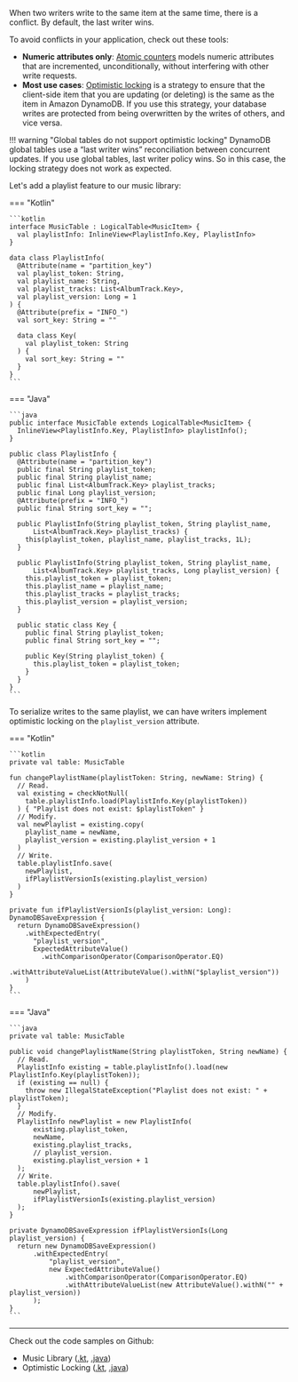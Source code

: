 When two writers write to the same item at the same time, there is a conflict. By default, the last writer wins.

To avoid conflicts in your application, check out these tools:
 
* **Numeric attributes only**: [Atomic counters](https://docs.aws.amazon.com/amazondynamodb/latest/developerguide/WorkingWithItems.html#WorkingWithItems.AtomicCounters) models numeric attributes that are incremented, unconditionally, without interfering with other write requests. 
* **Most use cases**: [Optimistic locking](https://docs.aws.amazon.com/amazondynamodb/latest/developerguide/DynamoDBMapper.OptimisticLocking.html) is a strategy to ensure that the client-side item that you are updating (or deleting) is the same as the item in Amazon DynamoDB. If you use this strategy, your database writes are protected from being overwritten by the writes of others, and vice versa. 

!!! warning "Global tables do not support optimistic locking"
    DynamoDB global tables use a “last writer wins” reconciliation between concurrent updates. If you use global tables, last writer policy wins. So in this case, the locking strategy does not work as expected.

Let's add a playlist feature to our music library:

=== "Kotlin"

    ```kotlin
    interface MusicTable : LogicalTable<MusicItem> {
      val playlistInfo: InlineView<PlaylistInfo.Key, PlaylistInfo>
    }
    
    data class PlaylistInfo(
      @Attribute(name = "partition_key")
      val playlist_token: String,
      val playlist_name: String,
      val playlist_tracks: List<AlbumTrack.Key>,
      val playlist_version: Long = 1
    ) {
      @Attribute(prefix = "INFO_")
      val sort_key: String = ""
    
      data class Key(
        val playlist_token: String
      ) {
        val sort_key: String = ""
      }
    }
    ```

=== "Java"

    ```java
    public interface MusicTable extends LogicalTable<MusicItem> {
      InlineView<PlaylistInfo.Key, PlaylistInfo> playlistInfo();
    }
    
    public class PlaylistInfo {
      @Attribute(name = "partition_key")
      public final String playlist_token;
      public final String playlist_name;
      public final List<AlbumTrack.Key> playlist_tracks;
      public final Long playlist_version;
      @Attribute(prefix = "INFO_")
      public final String sort_key = "";
    
      public PlaylistInfo(String playlist_token, String playlist_name,
          List<AlbumTrack.Key> playlist_tracks) {
        this(playlist_token, playlist_name, playlist_tracks, 1L);
      }
    
      public PlaylistInfo(String playlist_token, String playlist_name,
          List<AlbumTrack.Key> playlist_tracks, Long playlist_version) {
        this.playlist_token = playlist_token;
        this.playlist_name = playlist_name;
        this.playlist_tracks = playlist_tracks;
        this.playlist_version = playlist_version;
      }
    
      public static class Key {
        public final String playlist_token;
        public final String sort_key = "";
    
        public Key(String playlist_token) {
          this.playlist_token = playlist_token;
        }
      }
    }
    ```
    
To serialize writes to the same playlist, we can have writers implement optimistic locking on the `playlist_version` attribute. 

=== "Kotlin"

    ```kotlin
    private val table: MusicTable
    
    fun changePlaylistName(playlistToken: String, newName: String) {
      // Read.
      val existing = checkNotNull(
        table.playlistInfo.load(PlaylistInfo.Key(playlistToken))
      ) { "Playlist does not exist: $playlistToken" }
      // Modify.
      val newPlaylist = existing.copy(
        playlist_name = newName,
        playlist_version = existing.playlist_version + 1
      )
      // Write.
      table.playlistInfo.save(
        newPlaylist,
        ifPlaylistVersionIs(existing.playlist_version)
      )
    }
  
    private fun ifPlaylistVersionIs(playlist_version: Long): DynamoDBSaveExpression {
      return DynamoDBSaveExpression()
        .withExpectedEntry(
          "playlist_version",
          ExpectedAttributeValue()
            .withComparisonOperator(ComparisonOperator.EQ)
            .withAttributeValueList(AttributeValue().withN("$playlist_version"))
        )
    }
    ```

=== "Java"
    
    ```java
    private val table: MusicTable

    public void changePlaylistName(String playlistToken, String newName) {
      // Read.
      PlaylistInfo existing = table.playlistInfo().load(new PlaylistInfo.Key(playlistToken));
      if (existing == null) {
        throw new IllegalStateException("Playlist does not exist: " + playlistToken);
      }
      // Modify.
      PlaylistInfo newPlaylist = new PlaylistInfo(
          existing.playlist_token,
          newName,
          existing.playlist_tracks,
          // playlist_version.
          existing.playlist_version + 1
      );
      // Write.
      table.playlistInfo().save(
          newPlaylist,
          ifPlaylistVersionIs(existing.playlist_version)
      );
    }
    
    private DynamoDBSaveExpression ifPlaylistVersionIs(Long playlist_version) {
      return new DynamoDBSaveExpression()
          .withExpectedEntry(
              "playlist_version",
              new ExpectedAttributeValue()
                  .withComparisonOperator(ComparisonOperator.EQ)
                  .withAttributeValueList(new AttributeValue().withN("" + playlist_version))
          );
    }
    ```

---

Check out the code samples on Github:

 * Music Library ([.kt](https://github.com/cashapp/tempest/tree/master/samples/musiclibrary/src/main/kotlin/app/cash/tempest/musiclibrary), [.java](https://github.com/cashapp/tempest/tree/master/samples/musiclibrary/src/main/java/app/cash/tempest/musiclibrary/java))
 * Optimistic Locking ([.kt](https://github.com/cashapp/tempest/blob/master/samples/guides/src/main/kotlin/app/cash/tempest/guides/OptimisticLocking.kt), [.java](https://github.com/cashapp/tempest/blob/master/samples/guides/src/main/java/app/cash/tempest/guides/java/OptimisticLocking.java))
 
